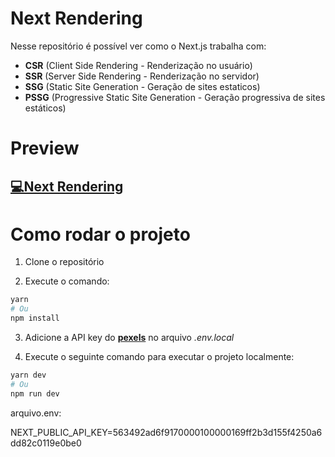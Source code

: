 # Next Rendering

Nesse repositório é possível ver como o Next.js trabalha com:

- **CSR** (Client Side Rendering - Renderização no usuário)
- **SSR** (Server Side Rendering - Renderização no servidor)
- **SSG** (Static Site Generation - Geração de sites estaticos)
- **PSSG** (Progressive Static Site Generation - Geração progressiva de sites estáticos)

# Preview

## [💻Next Rendering](https://next-rendering.vercel.app/)

# Como rodar o projeto

1. Clone o repositório

2. Execute o comando:

```bash
yarn
# Ou
npm install
```

3. Adicione a API key do [**pexels**](https://www.pexels.com/api/) no arquivo _.env.local_

4. Execute o seguinte comando para executar o projeto localmente:

```bash
yarn dev
# Ou
npm run dev
```

arquivo.env:

NEXT_PUBLIC_API_KEY=563492ad6f9170000100000169ff2b3d155f4250a6dd82c0119e0be0
